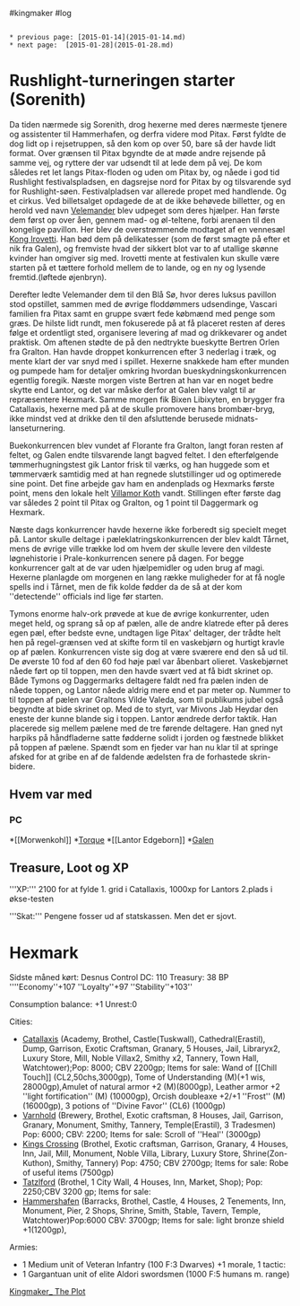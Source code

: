 #kingmaker #log

```ad-info

* previous page: [2015-01-14](2015-01-14.md)
* next page:  [2015-01-28](2015-01-28.md) 
```

# Rushlight-turneringen starter (Sorenith)  
 
Da tiden nærmede sig Sorenith, drog hexerne med deres nærmeste tjenere og assistenter til Hammerhafen, og derfra videre mod Pitax. Først fyldte de dog lidt op i rejsetruppen, så den kom op over 50, bare så der havde lidt format.
Over grænsen til Pitax bgyndte de at møde andre rejsende på samme vej, og ryttere der var udsendt til at lede dem på vej. De kom således ret let langs Pitax-floden og uden om Pitax by, og nåede i god tid Rushlight festivalspladsen, en dagsrejse nord for Pitax by og tilsvarende syd for Rushlight-søen. Festivalpladsen var allerede propet med handlende. Og et cirkus. Ved billetsalget opdagede de at de ikke behøvede billetter, og en herold ved navn [Velemander](Velemander.md) blev udpeget som deres hjælper. Han første dem først op over åen, gennem mad- og øl-teltene, forbi arenaen til den kongelige pavillon. Her blev de overstrømmende modtaget af en vennesæl [Kong Irovetti](Kong%20Irovetti.md). Han bød dem på delikatesser (som de først smagte på efter et nik fra Galen), og fremviste hvad der sikkert blot var to af utallige skønne kvinder han omgiver sig med. Irovetti mente at festivalen kun skulle være starten på et tættere forhold mellem de to lande, og en ny og lysende fremtid.(løftede øjenbryn).
Derefter ledte Velemander dem til den Blå Sø, hvor deres luksus pavillon stod opstillet, sammen med de øvrige floddømmers udsendinge, Vascari familien fra Pitax samt en gruppe svært fede købmænd med penge som græs. De hilste lidt rundt, men fokuserede på at få placeret resten af deres følge et ordentligt sted, organisere levering af mad og drikkevarer og andet praktisk. Om aftenen stødte de på den nedtrykte bueskytte Bertren Orlen fra Gralton. Han havde droppet konkurrencen efter 3 nederlag i træk, og mente klart der var snyd med i spillet. Hexerne snakkede ham efter munden og pumpede ham for detaljer omkring hvordan bueskydningskonkurrencen egentlig foregik. Næste morgen viste Bertren at han var en noget bedre skytte end Lantor, og det var måske derfor at Galen blev valgt til ar repræsentere Hexmark. Samme morgen fik Bixen Libixyten, en brygger fra Catallaxis, hexerne med på at de skulle promovere hans brombær-bryg, ikke mindst ved at drikke den til den afsluttende berusede midnats-lanseturnering.
Buekonkurrencen blev vundet af Florante fra Gralton, langt foran resten af feltet, og Galen endte tilsvarende langt bagved feltet. I den efterfølgende tømmerhugningstest gik Lantor frisk til værks, og han huggede som et tømmerværk samtidig med at han regnede slutstillinger ud og optimerede sine point. Det fine arbejde gav ham en andenplads og Hexmarks første point, mens den lokale helt [Villamor Koth](Villamor%20Koth.md) vandt. Stillingen efter første dag var således 2 point til Pitax og Gralton, og 1 point til Daggermark og Hexmark.
Næste dags konkurrencer havde hexerne ikke forberedt sig specielt meget på. Lantor skulle deltage i pæleklatringskonkurrencen der blev kaldt Tårnet, mens de øvrige ville trække lod om hvem der skulle levere den vildeste løgnehistorie i Prale-konkurrencen senere på dagen. For begge konkurrencer galt at de var uden hjælpemidler og uden brug af magi. Hexerne planlagde om morgenen en lang række muligheder for at få nogle spells ind i Tårnet, men de fik kolde fødder da de så at der kom ''detectende'' officials ind lige før starten.
Tymons enorme halv-ork prøvede  at kue de øvrige konkurrenter, uden meget held, og sprang så op af  pælen, alle de andre klatrede efter på deres egen pæl, efter bedste  evne, undtagen lige Pitax' deltager, der trådte helt hen på  regel-grænsen ved at skifte form til en vaskebjørn og hurtigt kravle op  af pælen. Konkurrencen viste sig dog at være sværere end den så ud til.  De øverste 10 fod af den 60 fod høje pæl var åbenbart olieret.  Vaskebjørnet nåede ført op til toppen, men den havde svært ved at få  bidt skrinet op. Både Tymons og Daggermarks deltagere faldt ned fra  pælen inden de nåede toppen, og Lantor nåede aldrig mere end et par  meter op. Nummer to til toppen af pælen var Graltons Vilde Valeda, som  til  publikums jubel også begyndte at bide skrinet op. Med de to styrt,  var  Mivons Jab Heydar den eneste der kunne blande sig i toppen. Lantor  ændrede derfor taktik. Han placerede sig mellem pælene med de tre  førende deltagere. Han gned nyt harpiks på håndfladerne satte fødderne  solidt i jorden og fæstnede blikket på toppen af pælene. Spændt som en  fjeder var han nu klar til at springe afsked for at gribe en af de  faldende ædelsten fra de forhastede skrin-bidere.
## Hvem var med 
### PC 
 
*[[Morwenkohl]]
*[Torque](Torque%20Firebrand.md)
*[[Lantor Edgeborn]]
*[Galen](Galen%20Jabir.md)
## Treasure, Loot og XP 
'''XP:''' 2100 for at fylde 1. grid i Catallaxis, 1000xp for Lantors 2.plads i økse-testen
 
'''Skat:'''
Pengene fosser ud af statskassen. Men det er sjovt.
# Hexmark  
Sidste måned kørt: Desnus
Control DC: 110 Treasury: 38 BP 
 ''''Economy''+107 ''Loyalty''+97 ''Stability''+103'' 
Consumption balance: +1 Unrest:0
Cities:
* [Catallaxis](Catallaxis.md) (Academy, Brothel, Castle(Tuskwall), Cathedral(Erastil), Dump, Garrison, Exotic Craftsman, Granary, 5 Houses, Jail, Libraryx2, Luxury Store, Mill, Noble Villax2, Smithy x2, Tannery, Town Hall, Watchtower);Pop: 8000; CBV 2200gp; Items for sale: Wand of [[Chill Touch]] (CL2,50chs,3000gp), Tome of Understanding (M)(+1 wis, 28000gp),Amulet of natural armor +2 (M)(8000gp), Leather armor +2 ''light fortification'' (M) (10000gp), Orcish doubleaxe +2/+1 ''Frost'' (M)(16000gp), 3 potions of ''Divine Favor'' (CL6) (1000gp) 
* [Varnhold](Varnhold.md) (Brewery, Brothel, Exotic craftsman, 8 Houses, Jail, Garrison, Granary, Monument, Smithy, Tannery, Temple(Erastil), 3 Tradesmen) Pop: 6000; CBV: 2200; Items for sale: Scroll of ''Heal'' (3000gp)
* [Kings Crossing](Kings%20Crossing.md) (Brothel, Exotic craftsman, Garrison, Granary, 4 Houses, Inn, Jail, Mill, Monument, Noble Villa, Library, Luxury Store, Shrine(Zon-Kuthon), Smithy, Tannery) Pop: 4750; CBV 2700gp; Items for sale: Robe of useful items (7500gp)
* [Tatzlford](Tatzlford.md) (Brothel, 1 City Wall, 4 Houses, Inn, Market, Shop); Pop: 2250;CBV 3200 gp; Items for sale:
* [Hammershafen](Hammershafen.md) (Barracks, Brothel, Castle, 4 Houses, 2 Tenements, Inn, Monument, Pier, 2 Shops, Shrine, Smith, Stable, Tavern, Temple, Watchtower)Pop:6000 CBV: 3700gp; Items for sale: light bronze shield +1(1200gp), 
Armies:
* 1 Medium unit of Veteran Infantry (100 F:3 Dwarves) +1 morale, 1 tactic: 
* 1 Gargantuan unit of elite Aldori swordsmen (1000 F:5 humans m. range)
[Kingmaker_ The Plot](Kingmaker_%20The%20Plot.md)
